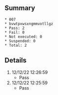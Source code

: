 ## Summary
	* 007
	* bvwtpxwsxngmmvotllgz
	* Pass: 2
	* Fail: 0
	* Not executed: 0
	* Suspended: 0
	* Total: 2
## Details
1. 12/12/22 12:26:59
	* Pass
2. 12/12/22 12:25:59
	* Pass

